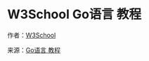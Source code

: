 # W3School Go语言 教程 #

作者：[W3School](http://www.w3cschool.cc)

来源：[Go语言 教程](http://www.w3cschool.cc/go/go-tutorial.html)